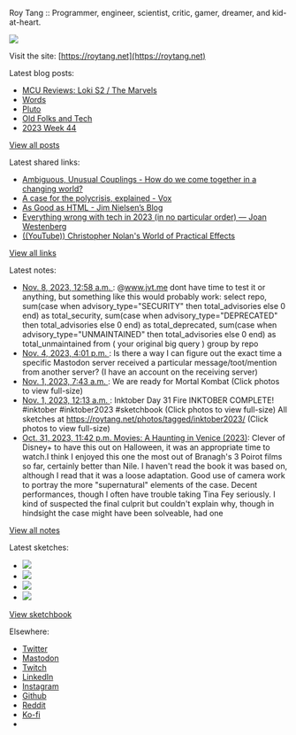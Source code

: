 Roy Tang :: Programmer, engineer, scientist, critic, gamer, dreamer, and kid-at-heart.

![](https://roytang.net/static/img/profile.jpg)

Visit the site: [https://roytang.net](https://roytang.net)

Latest blog posts:

- [MCU Reviews: Loki S2 / The Marvels](https://roytang.net/2023/11/loki-s2-marvels/)
- [Words](https://roytang.net/2023/11/words/)
- [Pluto](https://roytang.net/2023/11/pluto/)
- [Old Folks and Tech](https://roytang.net/2023/11/old-folks-and-tech/)
- [2023 Week 44](https://roytang.net/2023/11/2023-week-44/)

[View all posts](https://roytang.net/blog)

Latest shared links:

- [Ambiguous, Unusual Couplings - How do we come together in a changing world?](https://roytang.net/2023/11/5acbc30171a8a0fe13a00cf36e3fcf11/)
- [A case for the polycrisis, explained - Vox](https://roytang.net/2023/11/fa8fae6db5f931d3e220865ab8ca97ac/)
- [As Good as HTML - Jim Nielsen’s Blog](https://roytang.net/2023/11/49a4d6621ff9748a8486871cf5782543/)
- [Everything wrong with tech in 2023 (in no particular order) — Joan Westenberg](https://roytang.net/2023/11/9ef27e70cc56a082826a53bc270bd3cc/)
- [((YouTube)) Christopher Nolan&#x27;s World of Practical Effects](https://roytang.net/2023/11/b8415a243ae3f358b0a6e930db9023ef/)

[View all links](https://roytang.net/links)

Latest notes:

- [Nov. 8, 2023, 12:58 a.m. ](https://roytang.net/2023/11/111370326820183406/): @www.jvt.me dont have time to test it or anything, but something like this would probably work: select repo, sum(case when advisory_type=&quot;SECURITY&quot; then total_advisories else 0 end) as total_security, sum(case when advisory_type=&quot;DEPRECATED&quot; then total_advisories else 0 end) as total_deprecated, sum(case when advisory_type=&quot;UNMAINTAINED&quot; then total_advisories else 0 end) as total_unmaintained from ( your original big query ) group by repo
- [Nov. 4, 2023, 4:01 p.m. ](https://roytang.net/2023/11/111351226290526313/): Is there a way I can figure out the exact time a specific Mastodon server received a particular message/toot/mention from another server? (I have an account on the receiving server)
- [Nov. 1, 2023, 7:43 a.m. ](https://roytang.net/2023/11/111332281464991970/): We are ready for Mortal Kombat (Click photos to view full-size)
- [Nov. 1, 2023, 12:13 a.m. ](https://roytang.net/2023/11/111330514005305058/): Inktober Day 31 Fire INKTOBER COMPLETE! #inktober #inktober2023 #sketchbook (Click photos to view full-size) All sketches at https://roytang.net/photos/tagged/inktober2023/ (Click photos to view full-size)
- [Oct. 31, 2023, 11:42 p.m. Movies: A Haunting in Venice (2023)](https://roytang.net/2023/10/a-haunting-in-venice-2023/): Clever of Disney+ to have this out on Halloween, it was an appropriate time to watch.I think I enjoyed this one the most out of Branagh&#x27;s 3 Poirot films so far, certainly better than Nile. I haven&#x27;t read the book it was based on, although I read that it was a loose adaptation. Good use of camera work to portray the more &quot;supernatural&quot; elements of the case. Decent performances, though I often have trouble taking Tina Fey seriously. I kind of suspected the final culprit but couldn&#x27;t explain why, though in hindsight the case might have been solveable, had one

[View all notes](https://roytang.net/notes)

Latest sketches:


- ![](https://roytang.net/media/cache/c3/52/c3524701d7d18fa2b6b280d4437c7ba1.jpg)
- ![](https://roytang.net/media/cache/b8/6e/b86e3f7c5db451a5bf40260cdf52e2c0.jpg)
- ![](https://roytang.net/media/cache/09/11/09119bc377da2a1bf7e9d18251a6b7a6.jpg)
- ![](https://roytang.net/media/cache/3c/7d/3c7d410c1cd355b7897272dd51e3b61a.jpg)

[View sketchbook](https://roytang.net/albums/sketchbook)


Elsewhere:

- [Twitter](https://twitter.com/roytang)
- [Mastodon](https://indieweb.social/@roytang)
- [Twitch](https://twitch.tv/twitchyroy)
- [LinkedIn](https://www.linkedin.com/in/roytang)
- [Instagram](https://instagram.com/roytang0400)
- [Github](https://github.com/roytang)
- [Reddit](https://reddit.com/u/hungryroy)
- [Ko-fi](https://ko-fi.com/roytang)
- [](mailto:hello@roytang.net)